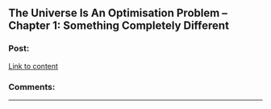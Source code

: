 ## The Universe Is An Optimisation Problem – Chapter 1: Something Completely Different

### Post:

[Link to content]()

### Comments:

---

